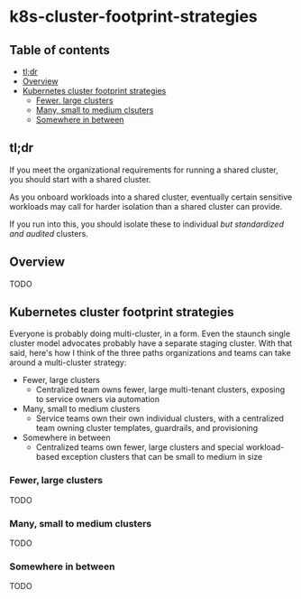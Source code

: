 # k8s-cluster-footprint-strategies

## Table of contents

* [tl;dr](#tl;dr)
* [Overview](#Overview)
* [Kubernetes cluster footprint strategies](#Kubernetes-cluster-footprint-strategies)
   * [Fewer, large clusters](#Fewer,-large-clusters)
   * [Many, small to medium clsuters](#Many,-small-to-medium-clusters)
   * [Somewhere in between](#Somewhere-in-between)

## tl;dr

If you meet the organizational requirements for running a shared cluster, you should start with a shared cluster.

As you onboard workloads into a shared cluster, eventually certain sensitive workloads may call for harder isolation than a shared cluster can provide. 

If you run into this, you should isolate these to individual _but standardized and audited_ clusters. 

## Overview

TODO

## Kubernetes cluster footprint strategies

Everyone is probably doing multi-cluster, in a form. Even the staunch single cluster model advocates probably have a separate staging cluster. With that said, here's how I think of the three paths organizations and teams can take around a multi-cluster strategy:

* Fewer, large clusters
    * Centralized team owns fewer, large multi-tenant clusters, exposing to service owners via automation
* Many, small to medium clusters
    * Service teams own their own individual clusters, with a centralized team owning cluster templates, guardrails, and provisioning 
* Somewhere in between
    * Centralized teams own fewer, large clusters and special workload-based exception clusters that can be small to medium in size

### Fewer, large clusters

TODO

### Many, small to medium clusters

TODO

### Somewhere in between

TODO
